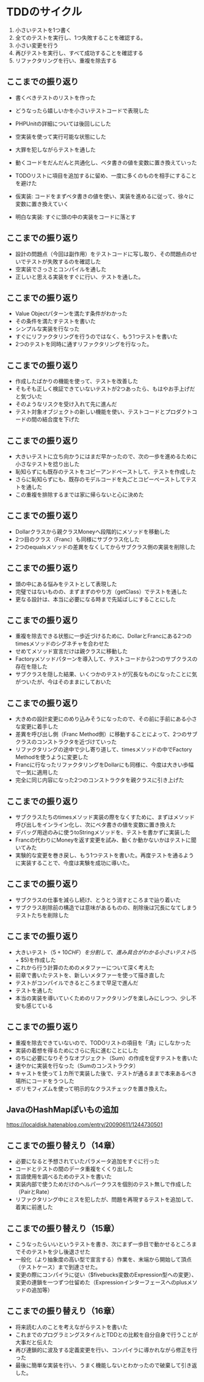 # TDDのサイクル
1. 小さいテストを1つ書く
2. 全てのテストを実行し、1つ失敗することを確認する。
3. 小さい変更を行う
4. 再びテストを実行し、すべて成功することを確認する
5. リファクタリングを行い、重複を除去する

## ここまでの振り返り
* 書くべきテストのリストを作った
* どうなったら嬉しいかを小さいテストコードで表現した
* PHPUnitの詳細については後回しにした
* 空実装を使って実行可能な状態にした
* 大罪を犯しながらテストを通した
* 動くコードをだんだんと共通化し、ベタ書きの値を変数に置き換えていった
* TODOリストに項目を追加するに留め、一度に多くのものを相手にすることを避けた

* 仮実装: コードをまずベタ書きの値を使い、実装を進めるに従って、徐々に変数に置き換えていく
* 明白な実装: すぐに頭の中の実装をコードに落とす

## ここまでの振り返り
* 設計の問題点（今回は副作用）をテストコードに写し取り、その問題点のせいでテストが失敗するのを確認した
* 空実装でさっさとコンパイルを通した
* 正しいと思える実装をすぐに行い、テストを通した。

## ここまでの振り返り
* Value Objectパターンを満たす条件がわかった
* その条件を満たすテストを書いた
* シンプルな実装を行なった
* すぐにリファクタリングを行うのではなく、もう1つテストを書いた
* 2つのテストを同時に通すリファクタリングを行なった。

## ここまでの振り返り
* 作成したばかりの機能を使って、テストを改善した
* そもそも正しく検証できていないテストが2つあったら、もはやお手上げだと気づいた
* そのようなリスクを受け入れて先に進んだ
* テスト対象オブジェクトの新しい機能を使い、テストコードとプロダクトコードの間の結合度を下げた

## ここまでの振り返り
* 大きいテストに立ち向かうにはまだ早かったので、次の一歩を進めるために小さなテストを捻り出した
* 恥知らずにも既存のテストをコピーアンドペーストして、テストを作成した
* さらに恥知らずにも、既存のモデルコードを丸ごとコピーペーストしてテストを通した
* この重複を排除するまでは家に帰らないと心に決めた

## ここまでの振り返り
* Dollarクラスから親クラスMoneyへ段階的にメソッドを移動した
* 2つ目のクラス（Franc）も同様にサブクラス化した
* 2つのequalsメソッドの差異をなくしてからサブクラス側の実装を削除した

## ここまでの振り返り
* 頭の中にある悩みをテストとして表現した
* 完璧ではないものの、まずまずのやり方（getClass）でテストを通した
* 更なる設計は、本当に必要になる時まで先延ばしにすることにした

## ここまでの振り返り
* 重複を除去できる状態に一歩近づけるために、DollarとFrancにある2つのtimesメソッドのシグネチャを合わせた
* せめてメソッド宣言だけは親クラスに移動した
* Factoryメソッドパターンを導入して、テストコードから2つのサブクラスの存在を隠した
* サブクラスを隠した結果、いくつかのテストが冗長なものになったことに気がついたが、今はそのままにしておいた

## ここまでの振り返り
* 大きめの設計変更にのめり込みそうになったので、その前に手前にある小さな変更に着手した
* 差異を呼び出し側（Franc Method側）に移動することによって、2つのサブクラスのコンストラクタを近づけていった
* リファクタリングの途中で少し寄り道して、timesメソッドの中でFactory Methodを使うように変更した
* Francに行なったリファクタリングをDollarにも同様に、今度は大きい歩幅で一気に適用した
* 完全に同じ内容になった2つのコンストラクタを親クラスに引き上げた

## ここまでの振り返り
* サブクラスたちのtimesメソッド実装の際をなくすために、まずはメソッド呼び出しをインライン化し、次にベタ書きの値を変数に置き換えた
* デバッグ用途のみに使うtoStringメソッドを、テストを書かずに実装した
* Francの代わりにMoneyを返す変更を試み、動くか動かないかはテストに聞いてみた
* 実験的な変更を巻き戻し、もう1つテストを書いた。再度テストを通るように実装することで、今度は実験を成功に導いた。

## ここまでの振り返り
* サブクラスの仕事を減らし続け、とうとう消すところまで辿り着いた
* サブクラス削除前の構造では意味があるものの、削除後は冗長になてしまうテストたちを削除した

## ここまでの振り返り
* 大きいテスト（$5 + 10CHF）を分割して、進み具合がわかる小さいテスト($5 + $5)を作成した
* これから行う計算のためのメタファーについて深く考えた
* 前章で書いたテストを、新しいメタファーを使って描き直した
* テストがコンパイルできるところまで早足で進んだ
* テストを通した
* 本当の実装を導いていくためのリファクタリングを楽しみにしつつ、少し不安も感じている

## ここまでの振り返り
* 重複を除去できていないので、TODOリストの項目を「済」にしなかった
* 実装の着想を得るためにさらに先に進むことにした
* のちに必要になりそうなオブジェクト（Sum）の作成を促すテストを書いた
* 速やかに実装を行なった（Sumのコンストラクタ）
* キャストを使って１カ所で実装した後で、テストが通るままで本来あるべき場所にコードをうつした
* ポリモフィズムを使って明示的なクラスチェックを置き換えた。

## JavaのHashMapぽいもの追加
https://localdisk.hatenablog.com/entry/20090611/1244730501

## ここまでの振り替えり（14章）
* 必要になると予想されていたパラメータ追加をすぐに行った
* コードとテストの間のデータ重複をくくり出した
* 言語使用を調べるためのテストを書いた
* 実装内部で使うためだけのヘルパークラスを個別のテスト無しで作成した（PairとRate）
* リファクタリング中にミスを犯したが、問題を再現するテストを追加して、着実に前進した

## ここまでの振り替えり（15章）
* こうなったらいいというテストを書き、次にまず一歩目で動かせるところまでそのテストを少し後退させた
* 一般化（より抽象度の高い型で宣言する）作業を、末端から開始して頂点（テストケース）まで到達させた。
* 変更の際にコンパイラに従い（$fivebucks変数のExpression型への変更）、変更の連鎖を一つずつ仕留めた（Expressionインターフェースへのplusメソッドの追加等）

## ここまでの振り替えり（16章）
* 将来読む人のことを考えながらテストを書いた
* これまでのプログラミングスタイルとTDDとの比較を自分自身で行うことが大事だと伝えた
* 再び連鎖的に波及する定義変更を行い、コンパイラに導かれながら修正を行った
* 最後に簡単な実装を行い、うまく機能しないとわかったので破棄して引き返した。
